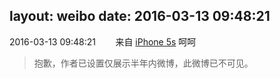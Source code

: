 layout: weibo
date: 2016-03-13 09:48:21
---
<meta name="referrer" content="no-referrer" />

2016-03-13 09:48:21  &nbsp;&nbsp;&nbsp;&nbsp;&nbsp;&nbsp; 来自 <a href="sinaweibo://customweibosource" rel="nofollow">iPhone 5s</a>
呵呵
>  抱歉，作者已设置仅展示半年内微博，此微博已不可见。 ​​​
